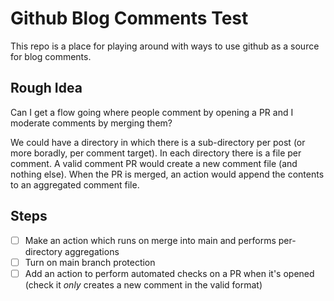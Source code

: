
# Github Blog Comments Test

This repo is a place for playing around with ways to use github as a source for blog comments.

## Rough Idea
Can I get a flow going where people comment by opening a PR and I moderate comments by merging them?

We could have a directory in which there is a sub-directory per post (or more boradly, per comment target). In each directory there is a file per comment. A valid comment PR would create a new comment file (and nothing else). When the PR is merged, an action would append the contents to an aggregated comment file.

## Steps
- [ ] Make an action which runs on merge into main and performs per-directory aggregations
- [ ] Turn on main branch protection
- [ ] Add an action to perform automated checks on a PR when it's opened (check it _only_ creates a new comment in the valid format)
